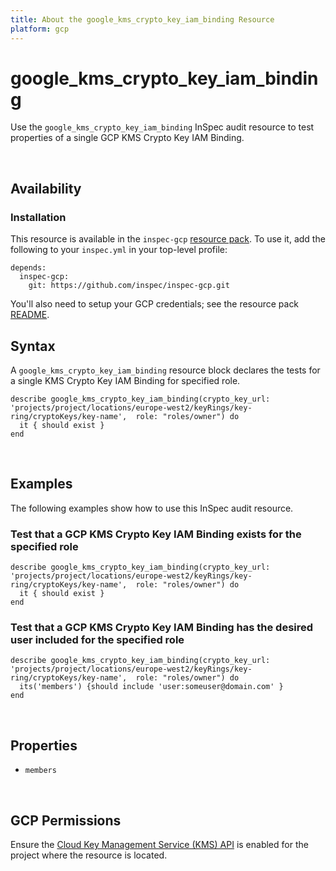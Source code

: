 ```yaml
---
title: About the google_kms_crypto_key_iam_binding Resource
platform: gcp
---
```


# google\_kms\_crypto\_key\_iam\_binding

Use the `google_kms_crypto_key_iam_binding` InSpec audit resource to test properties of a single GCP KMS Crypto Key IAM Binding.

<br>

## Availability

### Installation

This resource is available in the `inspec-gcp` [resource pack](https://www.inspec.io/docs/reference/glossary/#resource-pack).  To use it, add the following to your `inspec.yml` in your top-level profile:

    depends:
      inspec-gcp:
        git: https://github.com/inspec/inspec-gcp.git

You'll also need to setup your GCP credentials; see the resource pack [README](https://github.com/inspec/inspec-gcp#prerequisites).

## Syntax

A `google_kms_crypto_key_iam_binding` resource block declares the tests for a single KMS Crypto Key IAM Binding for specified role.

    describe google_kms_crypto_key_iam_binding(crypto_key_url: 'projects/project/locations/europe-west2/keyRings/key-ring/cryptoKeys/key-name',  role: "roles/owner") do
      it { should exist }
    end

<br>

## Examples

The following examples show how to use this InSpec audit resource.

### Test that a GCP KMS Crypto Key IAM Binding exists for the specified role

    describe google_kms_crypto_key_iam_binding(crypto_key_url: 'projects/project/locations/europe-west2/keyRings/key-ring/cryptoKeys/key-name',  role: "roles/owner") do
      it { should exist }
    end

### Test that a GCP KMS Crypto Key IAM Binding has the desired user included for the specified role

    describe google_kms_crypto_key_iam_binding(crypto_key_url: 'projects/project/locations/europe-west2/keyRings/key-ring/cryptoKeys/key-name',  role: "roles/owner") do
      its('members') {should include 'user:someuser@domain.com' }
    end

<br>

## Properties

*  `members`

<br>


## GCP Permissions

Ensure the [Cloud Key Management Service (KMS) API](https://console.cloud.google.com/apis/library/cloudkms.googleapis.com/) is enabled for the project where the resource is located.